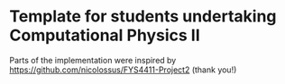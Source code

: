 # Template for students undertaking Computational Physics II

Parts of the implementation were inspired by https://github.com/nicolossus/FYS4411-Project2 (thank you!)
